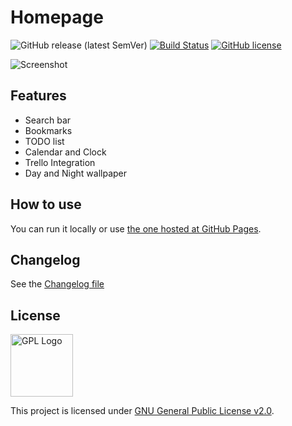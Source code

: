 # Homepage

![GitHub release (latest SemVer)](https://img.shields.io/github/v/release/Pauloo27/homepage?style=for-the-badge)
[![Build Status](https://img.shields.io/endpoint.svg?url=https%3A%2F%2Factions-badge.atrox.dev%2FPauloo27%2Fhomepage%2Fbadge%3Fref%3Dmaster&style=for-the-badge)](https://actions-badge.atrox.dev/Pauloo27/homepage/goto?ref=master)
[![GitHub license](https://img.shields.io/github/license/Pauloo27/homepage?style=for-the-badge)](https://github.com/Pauloo27/homepage/blob/master/LICENSE)

![Screenshot](https://i.imgur.com/OwSCaSf.png)

## Features

- Search bar
- Bookmarks
- TODO list
- Calendar and Clock
- Trello Integration
- Day and Night wallpaper

## How to use

You can run it locally or use [the one hosted at GitHub Pages](https://pauloo27.github.io/homepage).

## Changelog

See the [Changelog file](./CHANGELOG.md)

## License

<img src="https://i.imgur.com/AuQQfiB.png" alt="GPL Logo" height="100px" />

This project is licensed under [GNU General Public License v2.0](./LICENSE).
